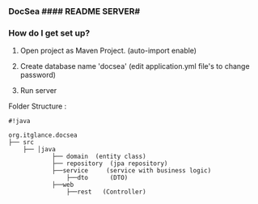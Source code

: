 ### DocSea #### README  SERVER#

### How do I get set up? ###


1. Open project as Maven Project. (auto-import enable)

2. Create database name 'docsea'  (edit application.yml file's to change password)
				
3. Run server
        

Folder Structure :


```
#!java

org.itglance.docsea
├── src                               
	├── │java                         
   			├── domain  (entity class)
			├── repository	(jpa repository)
			├──service     (service with business logic)
				├──dto		(DTO)
			├──web
				├──rest   (Controller)
```
